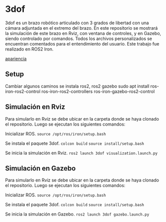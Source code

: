 # 3dof
3dof es un brazo robótico articulado con 3 grados de libertad con una cámara adjuntada en el extremo del brazo. En este repositorio se mostrará la simulación de este brazo en Rviz, con ventana de controles, y en Gazebo, siendo controlado por comandos.
Todos los archivos personalizados se encuentran comentados para el entendimiento del usuario.
Este trabajo fue realizado en ROS2 Iron.

[apariencia](image/apariencia_3dof.png)
## Setup
Cambiar algunos caminos
se instala ros2, ros2 gazebo
sudo apt install ros-iron-ros2-control ros-iron-ros2-controllers ros-iron-gazebo-ros2-control
## Simulación en Rviz
Para simularlo en Rviz se debe ubicar en la carpeta donde se haya clonado el repositorio. Luego se ejecutan los siguientes comandos:

Inicializar ROS.
``source /opt/ros/iron/setup.bash``

Se instala el paquete 3dof.
``colcon build``
``source install/setup.bash``

Se inicia la simulación en Rviz.
``ros2 launch 3dof visualization.launch.py``


## Simulación en Gazebo
Para simularlo en Rviz se debe ubicar en la carpeta donde se haya clonado el repositorio. Luego se ejecutan los siguientes comandos:

Inicializar ROS.
``source /opt/ros/iron/setup.bash``

Se instala el paquete 3dof.
``colcon build``
``source install/setup.bash``

Se inicia la simulación en Gazebo.
``ros2 launch 3dof gazebo.launch.py``
